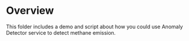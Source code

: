 # Overview

This folder includes a demo and script about how you could use Anomaly Detector service to detect methane emission.